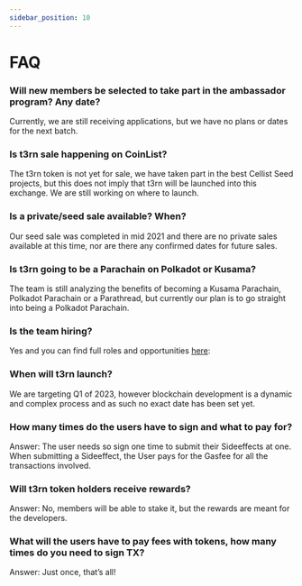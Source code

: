 ```yaml
---
sidebar_position: 10
---
```

# FAQ

### Will new members be selected to take part in the ambassador program? Any date?
Currently, we are still receiving applications, but we have no plans or dates for the next batch.

### Is t3rn sale happening on CoinList?
The t3rn token is not yet for sale, we have taken part in the best Cellist Seed projects, but this does not imply that t3rn will be launched into this exchange. We are still working on where to launch.

### Is a private/seed sale available? When?
Our seed sale was completed in mid 2021 and there are no private sales available at this time, nor are there any confirmed dates for future sales.

### Is t3rn going to be a Parachain on Polkadot or Kusama?
The team is still analyzing the benefits of becoming a Kusama Parachain, Polkadot Parachain or a Parathread, but currently our plan is to go straight into being a Polkadot Parachain.

### Is the team hiring?
Yes and you can find full roles and opportunities [here](https://angel.co/company/t3rn): 

### When will t3rn launch?
We are targeting Q1 of 2023, however blockchain development is a dynamic and complex process and as such no exact date has been set yet.

### How many times do the users have to sign and what to pay for?
Answer: The user needs so sign one time to submit their Sideeffects at one. When submitting a Sideeffect, the User pays for the Gasfee for all the transactions involved.

### Will t3rn token holders receive rewards?
Answer: No, members will be able to stake it, but the rewards are meant for the developers.

### What will the users have to pay fees with tokens, how many times do you need to sign TX?
Answer: Just once, that’s all!


